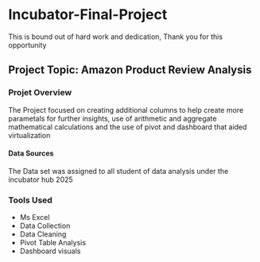 # Incubator-Final-Project
This is bound out of hard work and dedication, Thank you for this opportunity 

## Project Topic: Amazon Product Review Analysis

### Projet Overview

The Project focused on creating additional columns to help create more parametals for further insights, use of arithmetic and aggregate mathematical calculations and the use of pivot and dashboard that aided virtualization

#### Data Sources
The Data set was assigned to all student of data analysis under the incubator hub 2025
### Tools Used 

- Ms Excel
 - Data Collection
 - Data Cleaning
 - Pivot Table Analysis
 - Dashboard visuals

